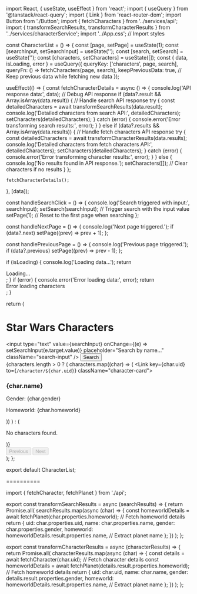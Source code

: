 import React, { useState, useEffect } from 'react';
import { useQuery } from '@tanstack/react-query';
import { Link } from 'react-router-dom';
import Button from './Button';
import { fetchCharacters } from '../services/api';
import { transformSearchResults, transformCharacterResults } from '../services/characterService';
import '../App.css'; // Import styles

const CharacterList = () => {
  const [page, setPage] = useState(1);
  const [searchInput, setSearchInput] = useState('');
  const [search, setSearch] = useState('');
  const [characters, setCharacters] = useState([]);
  const { data, isLoading, error } = useQuery({
    queryKey: ['characters', page, search],
    queryFn: () => fetchCharacters(page, search),
    keepPreviousData: true, // Keep previous data while fetching new data
  });

  useEffect(() => {
    const fetchCharacterDetails = async () => {
      console.log('API response data:', data); // Debug API response
      if (data?.result && Array.isArray(data.result)) {
        // Handle search API response
        try {
          const detailedCharacters = await transformSearchResults(data.result);
          console.log('Detailed characters from search API:', detailedCharacters);
          setCharacters(detailedCharacters);
        } catch (error) {
          console.error('Error transforming search results:', error);
        }
      } else if (data?.results && Array.isArray(data.results)) {
        // Handle fetch characters API response
        try {
          const detailedCharacters = await transformCharacterResults(data.results);
          console.log('Detailed characters from fetch characters API:', detailedCharacters);
          setCharacters(detailedCharacters);
        } catch (error) {
          console.error('Error transforming character results:', error);
        }
      } else {
        console.log('No results found in API response.');
        setCharacters([]); // Clear characters if no results
      }
    };

    fetchCharacterDetails();
  }, [data]);

  const handleSearchClick = () => {
    console.log('Search triggered with input:', searchInput);
    setSearch(searchInput); // Trigger search with the input value
    setPage(1); // Reset to the first page when searching
  };

  const handleNextPage = () => {
    console.log('Next page triggered.');
    if (data?.next) setPage((prev) => prev + 1);
  };

  const handlePreviousPage = () => {
    console.log('Previous page triggered.');
    if (data?.previous) setPage((prev) => prev - 1);
  };

  if (isLoading) {
    console.log('Loading data...');
    return <div>Loading...</div>;
  }
  if (error) {
    console.error('Error loading data:', error);
    return <div>Error loading characters</div>;
  }

  return (
    <div className="container">
      <h1 className="title">Star Wars Characters</h1>
      <div className="search-container">
        <input
          type="text"
          value={searchInput}
          onChange={(e) => setSearchInput(e.target.value)}
          placeholder="Search by name..."
          className="search-input"
        />
        <button onClick={handleSearchClick} className="search-button">
          Search
        </button>
      </div>
      <div className="character-list">
        {characters.length > 0 ? (
          characters.map((char) => (
            <Link key={char.uid} to={`/character/${char.uid}`} className="character-card">
              <h3 className="character-name">{char.name}</h3>
              <p className="character-detail">Gender: {char.gender}</p>
              <p className="character-detail">Homeworld: {char.homeworld}</p>
            </Link>
          ))
        ) : (
          <p className="no-results">No characters found.</p>
        )}
      </div>
      <div className="pagination-container">
        <button
          onClick={handlePreviousPage}
          disabled={!data?.previous}
          className="pagination-button"
        >
          Previous
        </button>
        <button
          onClick={handleNextPage}
          disabled={!data?.next}
          className="pagination-button"
        >
          Next
        </button>
      </div>
    </div>
  );
};

export default CharacterList;


==========

import { fetchCharacter, fetchPlanet } from './api';

export const transformSearchResults = async (searchResults) => {
  return Promise.all(
    searchResults.map(async (char) => {
      const homeworldDetails = await fetchPlanet(char.properties.homeworld); // Fetch homeworld details
      return {
        uid: char.properties.uid,
        name: char.properties.name,
        gender: char.properties.gender,
        homeworld: homeworldDetails.result.properties.name, // Extract planet name
      };
    })
  );
};

export const transformCharacterResults = async (characterResults) => {
  return Promise.all(
    characterResults.map(async (char) => {
      const details = await fetchCharacter(char.uid); // Fetch character details
      const homeworldDetails = await fetchPlanet(details.result.properties.homeworld); // Fetch homeworld details
      return {
        uid: char.uid,
        name: char.name,
        gender: details.result.properties.gender,
        homeworld: homeworldDetails.result.properties.name, // Extract planet name
      };
    })
  );
};
